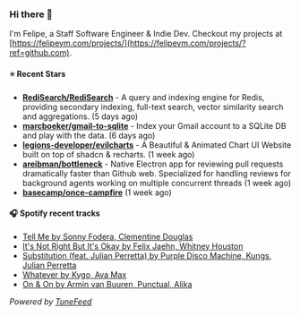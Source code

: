 ### Hi there 👋

I'm Felipe, a Staff Software Engineer & Indie Dev. Checkout my projects at [https://felipevm.com/projects/](https://felipevm.com/projects/?ref=github.com).

#### ⭐ Recent Stars
- **[RediSearch/RediSearch](https://github.com/RediSearch/RediSearch)** - A query and indexing engine for Redis, providing secondary indexing, full-text search, vector similarity search and aggregations. (5 days ago)
- **[marcboeker/gmail-to-sqlite](https://github.com/marcboeker/gmail-to-sqlite)** - Index your Gmail account to a SQLite DB and play with the data. (6 days ago)
- **[legions-developer/evilcharts](https://github.com/legions-developer/evilcharts)** - A Beautiful &amp; Animated Chart UI Website built on top of shadcn &amp; recharts. (1 week ago)
- **[areibman/bottleneck](https://github.com/areibman/bottleneck)** - Native Electron app for reviewing pull requests dramatically faster than Github web. Specialized for handling reviews for background agents working on multiple concurrent threads (1 week ago)
- **[basecamp/once-campfire](https://github.com/basecamp/once-campfire)** (1 week ago)

#### 🎧 Spotify recent tracks
- [Tell Me by Sonny Fodera, Clementine Douglas](https://open.spotify.com/track/114I7yDc6X70Dq8labTqw8)
- [It&#39;s Not Right But It&#39;s Okay by Felix Jaehn, Whitney Houston](https://open.spotify.com/track/1MTCiRbvPK93YY6LNIeEbc)
- [Substitution (feat. Julian Perretta) by Purple Disco Machine, Kungs, Julian Perretta](https://open.spotify.com/track/6BjG4NirMgJfC6QAvbfBNG)
- [Whatever by Kygo, Ava Max](https://open.spotify.com/track/0LMwmV37RCmBO2so0szAFs)
- [On &amp; On by Armin van Buuren, Punctual, Alika](https://open.spotify.com/track/19bua05ITWjFrk9iGxOA7r)

_Powered by [TuneFeed](https://tunefeed.app?ref=github.com)_

